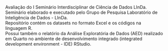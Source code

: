 Avaliação do I Seminário Interdisciplinar de Ciência de Dados LInDa.  
Seminário elaborado e executado pelo Grupo de Pesquisa Laboratório de Inteligência de Dados - LInDa.  
Repositório contém os datasets no formato Excel e os códigos na linguagem R.  
Possui também o relatório da Análise Exploratória de Dados (AED) realizado em Quarto no ambiente de desenvolvimento integrado (integrated development environment - IDE) RStudio.
